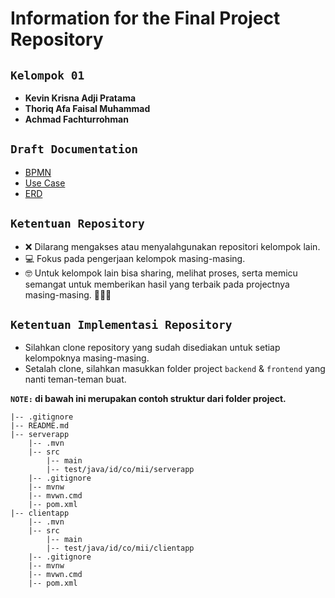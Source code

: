 # Information for the Final Project Repository

## **`Kelompok 01`**

- **Kevin Krisna Adji Pratama**
- **Thoriq Afa Faisal Muhammad**
- **Achmad Fachturrohman**

## **`Draft Documentation`**
- [BPMN](https://drive.google.com/file/d/1oJSDcv9h6t-Qvm9U1OK6CLruCewYmSAu/view?usp=sharing)
- [Use Case](https://drive.google.com/file/d/13ncpCd2m-KqCeqOpfQ4dzMhGBlW8hbet/view?usp=sharing) 
- [ERD](https://drive.google.com/file/d/1EhfinXKSOV_LqwsEaV-a1mKrGZyb1rsI/view?usp=sharing)

## **`Ketentuan Repository`**

- ❌ Dilarang mengakses atau menyalahgunakan repositori kelompok lain.
- 💻 Fokus pada pengerjaan kelompok masing-masing.
- 🤓 Untuk kelompok lain bisa sharing, melihat proses, serta memicu semangat untuk memberikan hasil yang terbaik pada projectnya masing-masing. 💪💪💪

## **`Ketentuan Implementasi Repository`**

- Silahkan clone repository yang sudah disediakan untuk setiap kelompoknya masing-masing.
- Setalah clone, silahkan masukkan folder project `backend` & `frontend` yang nanti teman-teman buat.

**`NOTE:` di bawah ini merupakan contoh struktur dari folder project.**

```
|-- .gitignore
|-- README.md
|-- serverapp
    |-- .mvn
    |-- src
        |-- main
        |-- test/java/id/co/mii/serverapp
    |-- .gitignore
    |-- mvnw
    |-- mvwn.cmd
    |-- pom.xml
|-- clientapp
    |-- .mvn
    |-- src
        |-- main
        |-- test/java/id/co/mii/clientapp
    |-- .gitignore
    |-- mvnw
    |-- mvwn.cmd
    |-- pom.xml
```
